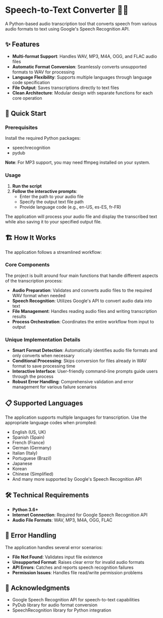 # Speech-to-Text Converter 🎤📝

A Python-based audio transcription tool that converts speech from various audio formats to text using Google's Speech Recognition API.

## ✨ Features

- **Multi-format Support**: Handles WAV, MP3, M4A, OGG, and FLAC audio files
- **Automatic Format Conversion**: Seamlessly converts unsupported formats to WAV for processing
- **Language Flexibility**: Supports multiple languages through language code specification
- **File Output**: Saves transcriptions directly to text files
- **Clean Architecture**: Modular design with separate functions for each core operation

## 🚀 Quick Start

### Prerequisites

Install the required Python packages:
- speechrecognition
- pydub

**Note**: For MP3 support, you may need ffmpeg installed on your system.

### Usage

1. **Run the script**
2. **Follow the interactive prompts**:
   - Enter the path to your audio file
   - Specify the output text file path
   - Provide language code (e.g., en-US, es-ES, fr-FR)

The application will process your audio file and display the transcribed text while also saving it to your specified output file.

## 🏗️ How It Works

The application follows a streamlined workflow:

### Core Components

The project is built around four main functions that handle different aspects of the transcription process:

- **Audio Preparation**: Validates and converts audio files to the required WAV format when needed
- **Speech Recognition**: Utilizes Google's API to convert audio data into text
- **File Management**: Handles reading audio files and writing transcription results
- **Process Orchestration**: Coordinates the entire workflow from input to output

### Unique Implementation Details

- **Smart Format Detection**: Automatically identifies audio file formats and only converts when necessary
- **Conditional Processing**: Skips conversion for files already in WAV format to save processing time
- **Interactive Interface**: User-friendly command-line prompts guide users through the process
- **Robust Error Handling**: Comprehensive validation and error management for various failure scenarios

## 📋 Supported Languages

The application supports multiple languages for transcription. Use the appropriate language codes when prompted:

- English (US, UK)
- Spanish (Spain)
- French (France)
- German (Germany)
- Italian (Italy)
- Portuguese (Brazil)
- Japanese
- Korean
- Chinese (Simplified)
- And many more supported by Google's Speech Recognition API

## 🛠️ Technical Requirements

- **Python 3.6+**
- **Internet Connection**: Required for Google Speech Recognition API
- **Audio File Formats**: WAV, MP3, M4A, OGG, FLAC


## 🔧 Error Handling

The application handles several error scenarios:

- **File Not Found**: Validates input file existence
- **Unsupported Format**: Raises clear error for invalid audio formats
- **API Errors**: Catches and reports speech recognition failures
- **Permission Issues**: Handles file read/write permission problems

## 🙏 Acknowledgments

- Google Speech Recognition API for speech-to-text capabilities
- PyDub library for audio format conversion
- SpeechRecognition library for Python integration

